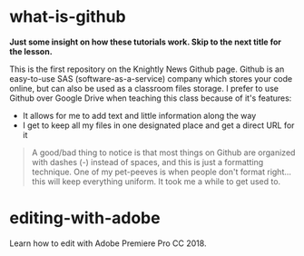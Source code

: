 # what-is-github
**Just some insight on how these tutorials work. Skip to the next title for the lesson.**

This is the first repository on the Knightly News Github page. Github is an easy-to-use SAS (software-as-a-service) company which stores your code online, but can also be used as a classroom files storage. I prefer to use Github over Google Drive when teaching this class because of it's features:
* It allows for me to add text and little information along the way
* I get to keep all my files in one designated place and get a direct URL for it
> A good/bad thing to notice is that most things on Github are organized with dashes (-) instead of spaces, and this is just a formatting technique. One of my pet-peeves is when people don't format right... this will keep everything uniform. It took me a while to get used to.

# editing-with-adobe
Learn how to edit with Adobe Premiere Pro CC 2018.
